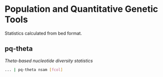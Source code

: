 # Population and Quantitative Genetic Tools

Statistics calculated from bed format. 

## pq-theta

*Theta-based nucleotide diversity statistics*

```bash
... | pq-theta nsam [fcol]
```
